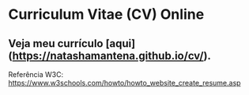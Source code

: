 # Curriculum Vitae (CV) Online

## Veja meu currículo [aqui] (https://natashamantena.github.io/cv/). 

Referência W3C: https://www.w3schools.com/howto/howto_website_create_resume.asp
